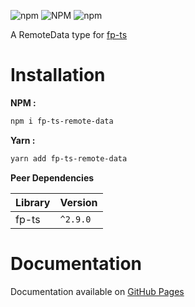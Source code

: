 ![npm](https://img.shields.io/npm/v/fp-ts-remote-data?style=flat-square)
![NPM](https://img.shields.io/npm/l/fp-ts-remote-data?style=flat-square)
![npm](https://img.shields.io/npm/dm/fp-ts-remote-data?style=flat-square)

A RemoteData type for [fp-ts](https://github.com/gcanti/fp-ts)

# Installation

**NPM :** 

```sh
npm i fp-ts-remote-data
```

**Yarn :**

```sh
yarn add fp-ts-remote-data
```

**Peer Dependencies**

| Library | Version  |
| ------- | -------- |
| fp-ts   | `^2.9.0` |

# Documentation

Documentation available on [GitHub Pages](https://sylcastaing.github.io/fp-ts-remote-data/)
